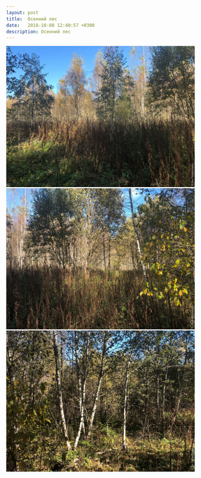```yaml
---
layout: post
title:  Осенний лес
date:   2018-10-08 12:40:57 +0300
description: Осенний лес
---
```


<img src="/assets/images/2018/10/2018-10-08_12-40-57_IMG_0600_web.jpg" class="img-fluid mx-auto d-block" alt="Осенний лес" />

<img src="/assets/images/2018/10/2018-10-08_12-41-00_IMG_0601_web.jpg" class="img-fluid mx-auto d-block" alt="Осенний лес" />

<img src="/assets/images/2018/10/2018-10-08_12-41-05_IMG_0602_web.jpg" class="img-fluid mx-auto d-block" alt="Осенний лес" />
